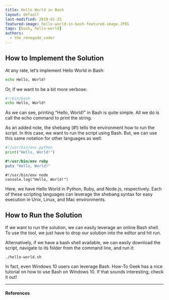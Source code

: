 ```yaml
---
title: Hello World in Bash
layout: default
last-modified: 2019-01-25
featured-image: hello-world-in-bash-featured-image.JPEG
tags: [bash, hello-world]
authors:
  - the_renegade_coder
---
```


## How to Implement the Solution

At any rate, let’s implement Hello World in Bash:

```bash
echo Hello, World!
```

Or, if we want to be a bit more verbose:

```bash
#!/bin/bash
echo Hello, World!
```

As we can see, printing “Hello, World!” in Bash is quite simple. All we do is call the 
echo command to print the string.

As an added note, the shebang (#!) tells the environment how to run the script. 
In this case, we want to run the script using Bash. But, we can use this same 
notation for other languages as well:

```python
#!/usr/bin/env python
print("Hello, World!")
```

```ruby
#!/usr/bin/env ruby
puts "Hello, World!"
```

```node
#!/usr/bin/env node
console.log("Hello, World!")
```

Here, we have Hello World in Python, Ruby, and Node.js, respectively. Each of these 
scripting languages can leverage the shebang syntax for easy execution in Unix, Linux, 
and Mac environments.

## How to Run the Solution

If we want to run the solution, we can easily leverage an online Bash shell. To use 
the tool, we just have to drop our solution into the editor and hit run.

Alternatively, if we have a bash shell available, we can easily download the script, 
navigate to its folder from the command line, and run it:

```console
./hello-world.sh
```

In fact, even Windows 10 users can leverage Bash. How-To Geek has a nice tutorial 
on how to use Bash on Windows 10. If that sounds interesting, check it out!

---

#### References

[^1]: N. Villanueva, “Hello World in Opa,” The Renegade Coder, 20-Jul-2018. [Online]. Available: <https://therenegadecoder.com/code/hello-world-in-opa/>. [Accessed: 31-Oct-2018].
